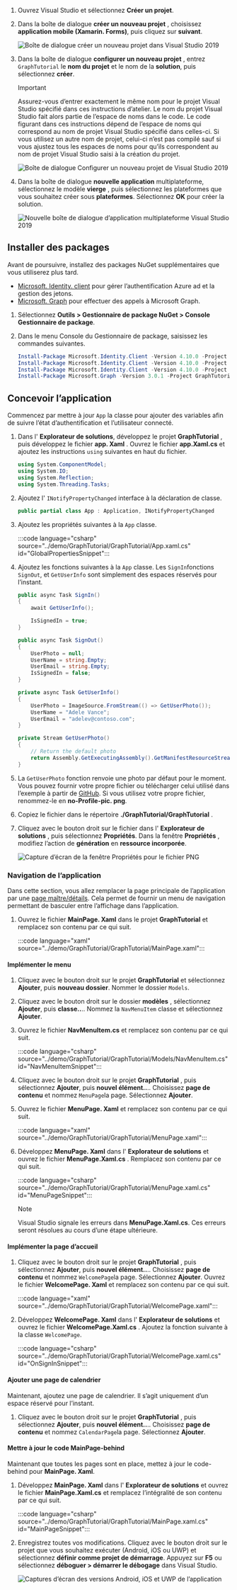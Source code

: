 <!-- markdownlint-disable MD002 MD041 -->

1. Ouvrez Visual Studio et sélectionnez **Créer un projet**.

1. Dans la boîte de dialogue **créer un nouveau projet** , choisissez **application mobile (Xamarin. Forms)**, puis cliquez sur **suivant**.

    ![Boîte de dialogue créer un nouveau projet dans Visual Studio 2019](images/new-project-dialog.png)

1. Dans la boîte de dialogue **configurer un nouveau projet** , entrez `GraphTutorial` le **nom du projet** et le nom de la **solution**, puis sélectionnez **créer**.

    > [!IMPORTANT]
    > Assurez-vous d’entrer exactement le même nom pour le projet Visual Studio spécifié dans ces instructions d’atelier. Le nom du projet Visual Studio fait alors partie de l’espace de noms dans le code. Le code figurant dans ces instructions dépend de l’espace de noms qui correspond au nom de projet Visual Studio spécifié dans celles-ci. Si vous utilisez un autre nom de projet, celui-ci n’est pas compilé sauf si vous ajustez tous les espaces de noms pour qu’ils correspondent au nom de projet Visual Studio saisi à la création du projet.

    ![Boîte de dialogue Configurer un nouveau projet de Visual Studio 2019](images/configure-new-project-dialog.png)

1. Dans la boîte de dialogue **nouvelle application** multiplateforme, sélectionnez le modèle **vierge** , puis sélectionnez les plateformes que vous souhaitez créer sous **plateformes**. Sélectionnez **OK** pour créer la solution.

    ![Nouvelle boîte de dialogue d’application multiplateforme Visual Studio 2019](images/new-cross-platform-app-dialog.png)

## <a name="install-packages"></a>Installer des packages

Avant de poursuivre, installez des packages NuGet supplémentaires que vous utiliserez plus tard.

- [Microsoft. Identity. client](https://www.nuget.org/packages/Microsoft.Identity.Client/) pour gérer l’authentification Azure ad et la gestion des jetons.
- [Microsoft. Graph](https://www.nuget.org/packages/Microsoft.Graph/) pour effectuer des appels à Microsoft Graph.

1. Sélectionnez **Outils > Gestionnaire de package NuGet > Console Gestionnaire de package**.

1. Dans le menu Console du Gestionnaire de package, saisissez les commandes suivantes.

    ```Powershell
    Install-Package Microsoft.Identity.Client -Version 4.10.0 -Project GraphTutorial
    Install-Package Microsoft.Identity.Client -Version 4.10.0 -Project GraphTutorial.Android
    Install-Package Microsoft.Identity.Client -Version 4.10.0 -Project GraphTutorial.iOS
    Install-Package Microsoft.Graph -Version 3.0.1 -Project GraphTutorial
    ```

## <a name="design-the-app"></a>Concevoir l’application

Commencez par mettre à jour `App` la classe pour ajouter des variables afin de suivre l’état d’authentification et l’utilisateur connecté.

1. Dans l' **Explorateur de solutions**, développez le projet **GraphTutorial** , puis développez le fichier **app. Xaml** . Ouvrez le fichier **app.Xaml.cs** et ajoutez les instructions `using` suivantes en haut du fichier.

    ```csharp
    using System.ComponentModel;
    using System.IO;
    using System.Reflection;
    using System.Threading.Tasks;
    ```

1. Ajoutez l' `INotifyPropertyChanged` interface à la déclaration de classe.

    ```csharp
    public partial class App : Application, INotifyPropertyChanged
    ```

1. Ajoutez les propriétés suivantes à la `App` classe.

    :::code language="csharp" source="../demo/GraphTutorial/GraphTutorial/App.xaml.cs" id="GlobalPropertiesSnippet":::

1. Ajoutez les fonctions suivantes à la `App` classe. Les `SignIn`fonctions `SignOut`, et `GetUserInfo` sont simplement des espaces réservés pour l’instant.

    ```csharp
    public async Task SignIn()
    {
        await GetUserInfo();

        IsSignedIn = true;
    }

    public async Task SignOut()
    {
        UserPhoto = null;
        UserName = string.Empty;
        UserEmail = string.Empty;
        IsSignedIn = false;
    }

    private async Task GetUserInfo()
    {
        UserPhoto = ImageSource.FromStream(() => GetUserPhoto());
        UserName = "Adele Vance";
        UserEmail = "adelev@contoso.com";
    }

    private Stream GetUserPhoto()
    {
        // Return the default photo
        return Assembly.GetExecutingAssembly().GetManifestResourceStream("GraphTutorial.no-profile-pic.png");
    }
    ```

1. La `GetUserPhoto` fonction renvoie une photo par défaut pour le moment. Vous pouvez fournir votre propre fichier ou télécharger celui utilisé dans l’exemple à partir de [GitHub](https://github.com/microsoftgraph/msgraph-training-xamarin/blob/master/tutorial/images/no-profile-pic.png). Si vous utilisez votre propre fichier, renommez-le en **no-Profile-pic. png**.

1. Copiez le fichier dans le répertoire **./GraphTutorial/GraphTutorial** .

1. Cliquez avec le bouton droit sur le fichier dans l' **Explorateur de solutions** , puis sélectionnez **Propriétés**. Dans la fenêtre **Propriétés** , modifiez l’action de **génération** en **ressource incorporée**.

    ![Capture d’écran de la fenêtre Propriétés pour le fichier PNG](./images/png-file-properties.png)

### <a name="app-navigation"></a>Navigation de l’application

Dans cette section, vous allez remplacer la page principale de l’application par une [page maître/détails](/xamarin/xamarin-forms/app-fundamentals/navigation/master-detail-page). Cela permet de fournir un menu de navigation permettant de basculer entre l’affichage dans l’application.

1. Ouvrez le fichier **MainPage. Xaml** dans le projet **GraphTutorial** et remplacez son contenu par ce qui suit.

    :::code language="xaml" source="../demo/GraphTutorial/GraphTutorial/MainPage.xaml":::

#### <a name="implement-the-menu"></a>Implémenter le menu

1. Cliquez avec le bouton droit sur le projet **GraphTutorial** et sélectionnez **Ajouter**, puis **nouveau dossier**. Nommer le dossier `Models`.

1. Cliquez avec le bouton droit sur le dossier **modèles** , sélectionnez **Ajouter**, puis **classe..**.. Nommez la `NavMenuItem` classe et sélectionnez **Ajouter**.

1. Ouvrez le fichier **NavMenuItem.cs** et remplacez son contenu par ce qui suit.

    :::code language="csharp" source="../demo/GraphTutorial/GraphTutorial/Models/NavMenuItem.cs" id="NavMenuItemSnippet":::

1. Cliquez avec le bouton droit sur le projet **GraphTutorial** , puis sélectionnez **Ajouter**, puis **nouvel élément..**.. Choisissez **page de contenu** et nommez `MenuPage`la page. Sélectionnez **Ajouter**.

1. Ouvrez le fichier **MenuPage. Xaml** et remplacez son contenu par ce qui suit.

    :::code language="xaml" source="../demo/GraphTutorial/GraphTutorial/MenuPage.xaml":::

1. Développez **MenuPage. Xaml** dans l' **Explorateur de solutions** et ouvrez le fichier **MenuPage.Xaml.cs** . Remplacez son contenu par ce qui suit.

    :::code language="csharp" source="../demo/GraphTutorial/GraphTutorial/MenuPage.xaml.cs" id="MenuPageSnippet":::

    > [!NOTE]
    > Visual Studio signale les erreurs dans **MenuPage.Xaml.cs**. Ces erreurs seront résolues au cours d’une étape ultérieure.

#### <a name="implement-the-welcome-page"></a>Implémenter la page d’accueil

1. Cliquez avec le bouton droit sur le projet **GraphTutorial** , puis sélectionnez **Ajouter**, puis **nouvel élément..**.. Choisissez **page de contenu** et nommez `WelcomePage`la page. Sélectionnez **Ajouter**. Ouvrez le fichier **WelcomePage. Xaml** et remplacez son contenu par ce qui suit.

    :::code language="xaml" source="../demo/GraphTutorial/GraphTutorial/WelcomePage.xaml":::

1. Développez **WelcomePage. Xaml** dans l' **Explorateur de solutions** et ouvrez le fichier **WelcomePage.Xaml.cs** . Ajoutez la fonction suivante à la classe `WelcomePage`.

    :::code language="csharp" source="../demo/GraphTutorial/GraphTutorial/WelcomePage.xaml.cs" id="OnSignInSnippet":::

#### <a name="add-calendar-page"></a>Ajouter une page de calendrier

Maintenant, ajoutez une page de calendrier. Il s’agit uniquement d’un espace réservé pour l’instant.

1. Cliquez avec le bouton droit sur le projet **GraphTutorial** , puis sélectionnez **Ajouter**, puis **nouvel élément..**.. Choisissez **page de contenu** et nommez `CalendarPage`la page. Sélectionnez **Ajouter**.

#### <a name="update-mainpage-code-behind"></a>Mettre à jour le code MainPage-behind

Maintenant que toutes les pages sont en place, mettez à jour le code-behind pour **MainPage. Xaml**.

1. Développez **MainPage. Xaml** dans l' **Explorateur de solutions** et ouvrez le fichier **MainPage.Xaml.cs** et remplacez l’intégralité de son contenu par ce qui suit.

    :::code language="csharp" source="../demo/GraphTutorial/GraphTutorial/MainPage.xaml.cs" id="MainPageSnippet":::

1. Enregistrez toutes vos modifications. Cliquez avec le bouton droit sur le projet que vous souhaitez exécuter (Android, iOS ou UWP) et sélectionnez **définir comme projet de démarrage**. Appuyez sur **F5** ou sélectionnez **déboguer > démarrer le débogage** dans Visual Studio.

    ![Captures d’écran des versions Android, iOS et UWP de l’application](./images/welcome-page.png)
